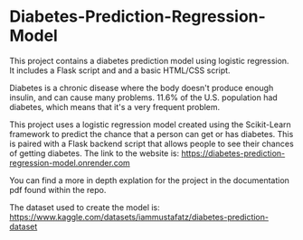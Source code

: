 # Diabetes-Prediction-Regression-Model
This project contains a diabetes prediction model using logistic regression. It includes a Flask script and and a basic HTML/CSS script.

Diabetes is a chronic disease where the body doesn't produce enough insulin, and can cause many problems. 11.6% of the U.S. population had diabetes, which means that it's a very frequent problem.

This project uses a logistic regression model created using the Scikit-Learn framework to predict the chance that a person can get or has diabetes. This is paired with a Flask backend script that allows people to see their chances of getting diabetes. The link to the website is: https://diabetes-prediction-regression-model.onrender.com

You can find a more in depth explation for the project in the documentation pdf found within the repo. 

The dataset used to create the model is: https://www.kaggle.com/datasets/iammustafatz/diabetes-prediction-dataset
